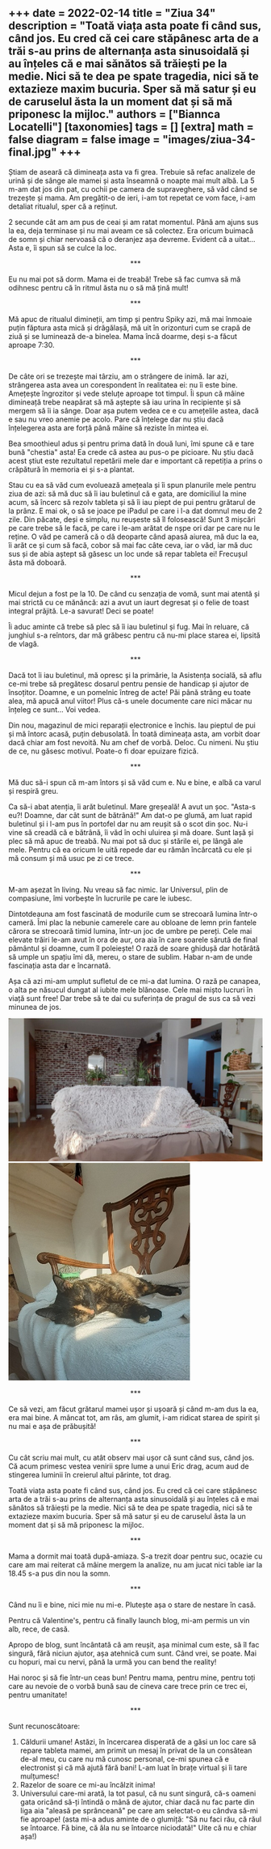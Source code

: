 
+++
date = 2022-02-14
title = "Ziua 34"
description = "Toată viața asta poate fi când sus, când jos. Eu cred că cei care stăpânesc arta de a trăi s-au prins de alternanța asta sinusoidală și au înțeles că e mai sănătos să trăiești pe la medie. Nici să te dea pe spate tragedia, nici să te extazieze maxim bucuria. Sper să mă satur și eu de caruselul ăsta la un moment dat și să mă priponesc la mijloc."
authors = ["Biannca Locatelli"]
[taxonomies]
tags = []
[extra]
math = false
diagram = false
image = "images/ziua-34-final.jpg"
+++
---

Știam de aseară că dimineața asta va fi grea. Trebuie să refac analizele de urină și de sânge ale mamei și asta înseamnă o noapte mai mult albă. La 5 m-am dat jos din pat, cu ochii pe camera de supraveghere, să văd când se trezește și mama. Am pregătit-o de ieri, i-am tot repetat ce vom face, i-am detaliat ritualul, sper că a reținut.

2 secunde cât am am pus de ceai și am ratat momentul. Până am ajuns sus la ea, deja terminase și nu mai aveam ce să colectez. Era oricum buimacă de somn și chiar nervoasă că o deranjez așa devreme. Evident că a uitat… Asta e, îi spun să se culce la loc.

<p style="text-align: center;">***</p>

Eu nu mai pot să dorm. Mama ei de treabă! Trebe să fac cumva să mă odihnesc pentru că în ritmul ăsta nu o să mă țină mult!

<p style="text-align: center;">***</p>

Mă apuc de ritualul dimineții, am timp și pentru Spiky azi, mă mai înmoaie puțin făptura asta mică și drăgălașă, mă uit în orizonturi cum se crapă de ziuă și se luminează de-a binelea. Mama încă doarme, deși s-a făcut aproape 7:30.

<p style="text-align: center;">***</p>

De câte ori se trezește mai târziu, am o strângere de inimă. Iar azi, strângerea asta avea un corespondent în realitatea ei: nu îi este bine. Amețește îngrozitor și vede steluțe aproape tot timpul. Îi spun că mâine dimineață trebe neapărat să mă aștepte să iau urina în recipiente și să mergem să îi ia sânge. Doar așa putem vedea ce e cu amețelile astea, dacă e sau nu vreo anemie pe acolo. Pare că înțelege dar nu știu dacă înțelegerea asta are forță până mâine să reziste în mintea ei.

Bea smoothieul adus și pentru prima dată în două luni, îmi spune că e tare bună "chestia" asta! Ea crede că astea au pus-o pe picioare. Nu știu dacă acest știut este rezultatul repetării mele dar e important că repetiția a prins o crăpătură în memoria ei și s-a plantat.

Stau cu ea să văd cum evoluează amețeala și îi spun planurile mele pentru ziua de azi: să mă duc să îi iau buletinul că e gata, are domiciliul la mine acum, să încerc să rezolv tableta și să îi iau piept de pui pentru grătarul de la prânz. E mai ok, o să se joace pe iPadul pe care i l-a dat domnul meu de 2 zile. Din păcate, deși e simplu, nu reușeste să îl folosească! Sunt 3 mișcări pe care trebe să le facă, pe care i le-am arătat de nșpe ori dar pe care nu le reține. O văd pe cameră că o dă deoparte când apasă aiurea, mă duc la ea, îi arăt ce și cum să facă, cobor să mai fac câte ceva, iar o văd, iar mă duc sus și de abia aștept să găsesc un loc unde să repar tableta ei! Frecușul ăsta mă doboară.

<p style="text-align: center;">***</p>

Micul dejun a fost pe la 10. De când cu senzația de vomă, sunt mai atentă și mai strictă cu ce mănâncă: azi a avut un iaurt degresat și o felie de toast integral prăjită. Le-a savurat! Deci se poate!

Îi aduc aminte că trebe să plec să îi iau buletinul și fug. Mai în reluare, că junghiul s-a reîntors, dar mă grăbesc pentru că nu-mi place starea ei, lipsită de vlagă.

<p style="text-align: center;">***</p>

Dacă tot îi iau buletinul, mă opresc și la primărie, la Asistența socială, să aflu ce-mi trebe să pregătesc dosarul pentru pensie de handicap și ajutor de însoțitor. Doamne, e un pomelnic întreg de acte! Păi până strâng eu toate alea, mă apucă anul viitor! Plus că-s unele documente care nici măcar nu înțeleg ce sunt... Voi vedea.

Din nou, magazinul de mici reparații electronice e închis. Iau pieptul de pui și mă întorc acasă, puțin debusolată. În toată dimineața asta, am vorbit doar dacă chiar am fost nevoită. Nu am chef de vorbă. Deloc. Cu nimeni. Nu știu de ce, nu găsesc motivul. Poate-o fi doar epuizare fizică.

<p style="text-align: center;">***</p>

Mă duc să-i spun că m-am întors și să văd cum e. Nu e bine, e albă ca varul și respiră greu.

Ca să-i abat atenția, îi arăt buletinul. Mare greșeală! A avut un șoc. "Asta-s eu?! Doamne, dar cât sunt de bătrână!" Am dat-o pe glumă, am luat rapid buletinul și i l-am pus în portofel dar nu am reușit să o scot din șoc. Nu-i vine să creadă că e bătrână, îi văd în ochi uluirea și mă doare. Sunt lașă și plec să mă apuc de treabă. Nu mai pot să duc și stările ei, pe lângă ale mele. Pentru că ea oricum le uită repede dar eu rămân încărcată cu ele și mă consum și mă usuc pe zi ce trece.

<p style="text-align: center;">***</p>

M-am așezat în living. Nu vreau să fac nimic. Iar Universul, plin de compasiune, îmi vorbește în lucrurile pe care le iubesc.

Dintotdeauna am fost fascinată de modurile cum se strecoară lumina într-o cameră. Îmi plac la nebunie camerele care au obloane de lemn prin fantele cărora se strecoară timid lumina, într-un joc de umbre pe pereți. Cele mai elevate trăiri le-am avut în ora de aur, ora aia în care soarele sărută de final pământul și doamne, cum îl poleiește! O rază de soare ghidușă dar hotărâtă să umple un spațiu îmi dă, mereu, o stare de sublim. Habar n-am de unde fascinația asta dar e încarnată.

Așa că azi mi-am umplut sufletul de ce mi-a dat lumina. O rază pe canapea, o alta pe năsucul dungat al iubite mele blănoase. Cele mai mișto lucruri în viață sunt free! Dar trebe să te dai cu suferința de pragul de sus ca să vezi minunea de jos.


<div class="flex justify-center">
  <img src="images/living-raza-soare-1024x576.jpg" />
</div>

<div class="flex justify-center">
  <img src="images/spiky-raza-soare.jpg" />
</div>

<p style="text-align: center;">***</p>

Ce să vezi, am făcut grătarul mamei ușor și ușoară și când m-am dus la ea, era mai bine. A mâncat tot, am râs, am glumit, i-am ridicat starea de spirit și nu mai e așa de prăbușită!

<p style="text-align: center;">***</p>

Cu cât scriu mai mult, cu atât observ mai ușor că sunt când sus, când jos. Că acum primesc vestea venirii spre lume a unui Eric drag, acum aud de stingerea luminii în creierul altui părinte, tot drag.

Toată viața asta poate fi când sus, când jos. Eu cred că cei care stăpânesc arta de a trăi s-au prins de alternanța asta sinusoidală și au înțeles că e mai sănătos să trăiești pe la medie. Nici să te dea pe spate tragedia, nici să te extazieze maxim bucuria. Sper să mă satur și eu de caruselul ăsta la un moment dat și să mă priponesc la mijloc.

<p style="text-align: center;">***</p>

Mama a dormit mai toată după-amiaza. S-a trezit doar pentru suc, ocazie cu care am mai reiterat că mâine mergem la analize, nu am jucat nici table iar la 18.45 s-a pus din nou la somn.

<p style="text-align: center;">***</p>

Când nu îi e bine, nici mie nu mi-e. Plutește așa o stare de nestare în casă.

Pentru că Valentine's, pentru că finally launch blog, mi-am permis un vin alb, rece, de casă.

Apropo de blog, sunt încântată că am reușit, așa minimal cum este, să îl fac singură, fără niciun ajutor, așa atehnică cum sunt. Când vrei, se poate. Mai cu hopuri, mai cu nervi, până la urmă you can bend the reality!

Hai noroc și să fie într-un ceas bun! Pentru mama, pentru mine, pentru toți care au nevoie de o vorbă bună sau de cineva care trece prin ce trec ei, pentru umanitate!

<p style="text-align: center;">***</p>

Sunt recunoscătoare:
1. Căldurii umane! Astăzi, în încercarea disperată de a găsi un loc care să repare tableta mamei, am primit un mesaj în privat de la un consătean de-al meu, cu care nu mă cunosc personal, ce-mi spunea că e electronist și că mă ajută fără bani! L-am luat în brațe virtual și îi tare mulțumesc!
2. Razelor de soare ce mi-au încălzit inima!
3. Universului care-mi arată, la tot pasul, că nu sunt singură, că-s oameni gata oricând să-ți întindă o mână de ajutor, chiar dacă nu fac parte din liga aia "aleasă pe sprânceană" pe care am selectat-o eu cândva să-mi fie aproape! (asta mi-a adus aminte de o glumiță: "Să nu faci rău, că răul se întoarce. Fă bine, că ăla nu se întoarce niciodată!" Uite că nu e chiar așa!)
